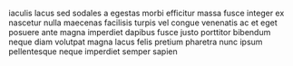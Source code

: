 iaculis lacus sed sodales a egestas morbi efficitur massa fusce integer ex
nascetur nulla maecenas facilisis turpis vel congue venenatis ac et eget
posuere ante magna imperdiet dapibus fusce justo porttitor bibendum neque diam
volutpat magna lacus felis pretium pharetra nunc ipsum pellentesque neque
imperdiet semper sapien